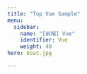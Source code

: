 ```yaml
---
title: "Top Vue Sample"
menu:
  sidebar:
    name: "[前端] Vue"
    identifier: Vue
    weight: 40
hero: boat.jpg

---
```

